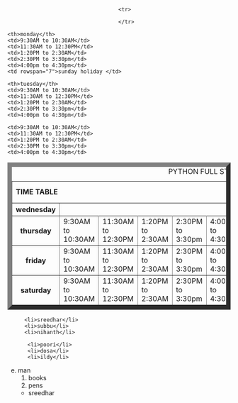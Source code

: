 <!DOCTYPE html>
<html>
<head></head>
<body>
<table border="10px">
    <caption>PYTHON FULL STACK CLASSES TIME TABLE</caption>
                                       <td colspan="8"><b>TIME TABLE</b></td>


                                       <tr>
<th>python</th>
<th>html</th>
<th>css</th>
<td rowspan="7">lunch 12:30 to 1:20pm</td>
<th>communication</th>
<th>appitude</th>
<th>java script</th>



                                       </tr>
<tr>
    

    
    <th>monday</th>
    <td>9:30AM to 10:30AM</td>
    <td>11:30AM to 12:30PM</td>
    <td>1:20PM to 2:30AM</td>
    <td>2:30PM to 3:30pm</td>
    <td>4:00pm to 4:30pm</td>
    <td rowspan="7">sunday holiday </td>
    

</tr>


<tr>
    
    <th>tuesday</th>
    <td>9:30AM to 10:30AM</td>
    <td>11:30AM to 12:30PM</td>
    <td>1:20PM to 2:30AM</td>
    <td>2:30PM to 3:30pm</td>
    <td>4:00pm to 4:30pm</td>
    

</tr>

<tr>
    <th>wednesday</th>
    
    <td>9:30AM to 10:30AM</td>
    <td>11:30AM to 12:30PM</td>
    <td>1:20PM to 2:30AM</td>
    <td>2:30PM to 3:30pm</td>
    <td>4:00pm to 4:30pm</td>
    


</tr>
<tr>
    <th>thursday</th>
    <td>9:30AM to 10:30AM</td>
    <td>11:30AM to 12:30PM</td>
    <td>1:20PM to 2:30AM</td>
    <td>2:30PM to 3:30pm</td>
    <td>4:00pm to 4:30pm</td>
    
</tr>
<tr>
    <th>friday</th>
    <td>9:30AM to 10:30AM</td>
    <td>11:30AM to 12:30PM</td>
    <td>1:20PM to 2:30AM</td>
    <td>2:30PM to 3:30pm</td>
    <td>4:00pm to 4:30pm</td>
    
</tr>

<tr> 
    <th>saturday</th>
    <td>9:30AM to 10:30AM</td>
    <td>11:30AM to 12:30PM</td>
    <td>1:20PM to 2:30AM</td>
    <td>2:30PM to 3:30pm</td>
    <td>4:00pm to 4:30pm</td>
</tr>




</table>


<ol>

      <li>sreedhar</li>
      <li>subbu</li>
      <li>nihanth</li>


</ol>

<ol type="A">

       <li>poori</li>
       <li>dosa</li>
       <li>ildy</li>

</ol>

<ol type="a"start="5">


 <li> man
     <ol>
      <li>books</li>
      <li>pens</li>

</ol>


<ul>
<li>sreedhar</li>

</ul> 
                   
</body>



</html>
